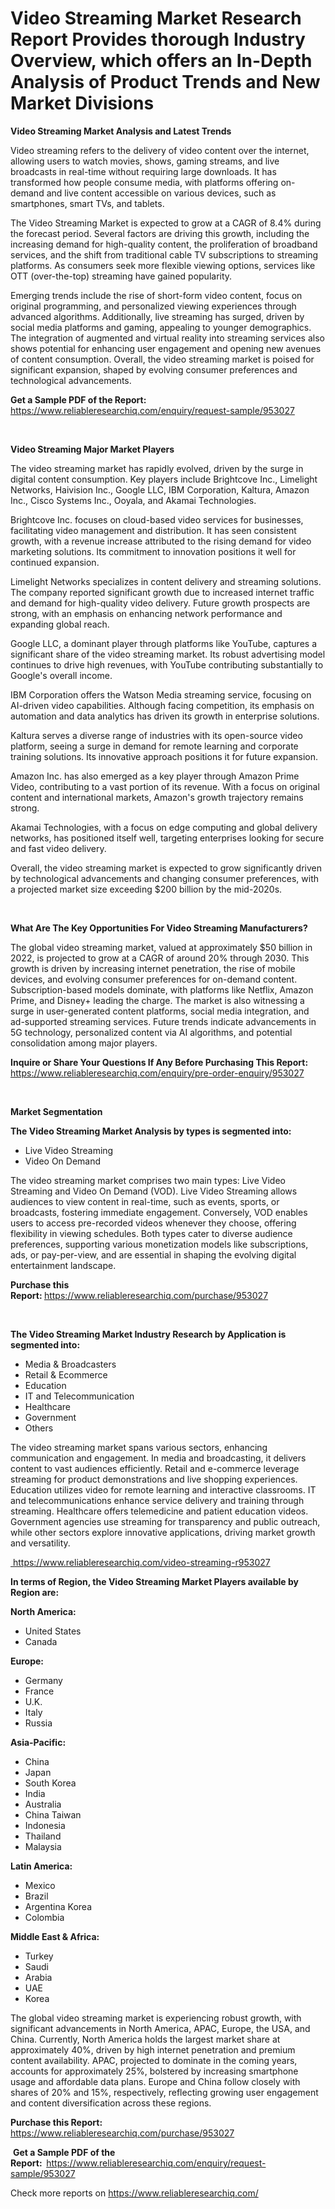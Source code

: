 <p><h1>Video Streaming Market Research Report Provides thorough Industry Overview, which offers an In-Depth Analysis of Product Trends and New Market Divisions</h1></p><p><strong>Video Streaming Market Analysis and Latest Trends</strong></p>
<p><p>Video streaming refers to the delivery of video content over the internet, allowing users to watch movies, shows, gaming streams, and live broadcasts in real-time without requiring large downloads. It has transformed how people consume media, with platforms offering on-demand and live content accessible on various devices, such as smartphones, smart TVs, and tablets.</p><p>The Video Streaming Market is expected to grow at a CAGR of 8.4% during the forecast period. Several factors are driving this growth, including the increasing demand for high-quality content, the proliferation of broadband services, and the shift from traditional cable TV subscriptions to streaming platforms. As consumers seek more flexible viewing options, services like OTT (over-the-top) streaming have gained popularity.</p><p>Emerging trends include the rise of short-form video content, focus on original programming, and personalized viewing experiences through advanced algorithms. Additionally, live streaming has surged, driven by social media platforms and gaming, appealing to younger demographics. The integration of augmented and virtual reality into streaming services also shows potential for enhancing user engagement and opening new avenues of content consumption. Overall, the video streaming market is poised for significant expansion, shaped by evolving consumer preferences and technological advancements.</p></p>
<p><strong>Get a Sample PDF of the Report:&nbsp;</strong> <a href="https://www.reliableresearchiq.com/enquiry/request-sample/953027?utm_campaign=2278&utm_medium=2&utm_source=Github&utm_content=ia&utm_term=06032025&utm_id=video-streaming">https://www.reliableresearchiq.com/enquiry/request-sample/953027</a></p>
<p>&nbsp;</p>
<p><strong>Video Streaming Major Market Players</strong></p>
<p><p>The video streaming market has rapidly evolved, driven by the surge in digital content consumption. Key players include Brightcove Inc., Limelight Networks, Haivision Inc., Google LLC, IBM Corporation, Kaltura, Amazon Inc., Cisco Systems Inc., Ooyala, and Akamai Technologies. </p><p>Brightcove Inc. focuses on cloud-based video services for businesses, facilitating video management and distribution. It has seen consistent growth, with a revenue increase attributed to the rising demand for video marketing solutions. Its commitment to innovation positions it well for continued expansion.</p><p>Limelight Networks specializes in content delivery and streaming solutions. The company reported significant growth due to increased internet traffic and demand for high-quality video delivery. Future growth prospects are strong, with an emphasis on enhancing network performance and expanding global reach.</p><p>Google LLC, a dominant player through platforms like YouTube, captures a significant share of the video streaming market. Its robust advertising model continues to drive high revenues, with YouTube contributing substantially to Google's overall income.</p><p>IBM Corporation offers the Watson Media streaming service, focusing on AI-driven video capabilities. Although facing competition, its emphasis on automation and data analytics has driven its growth in enterprise solutions. </p><p>Kaltura serves a diverse range of industries with its open-source video platform, seeing a surge in demand for remote learning and corporate training solutions. Its innovative approach positions it for future expansion.</p><p>Amazon Inc. has also emerged as a key player through Amazon Prime Video, contributing to a vast portion of its revenue. With a focus on original content and international markets, Amazon's growth trajectory remains strong.</p><p>Akamai Technologies, with a focus on edge computing and global delivery networks, has positioned itself well, targeting enterprises looking for secure and fast video delivery.</p><p>Overall, the video streaming market is expected to grow significantly driven by technological advancements and changing consumer preferences, with a projected market size exceeding $200 billion by the mid-2020s.</p></p>
<p>&nbsp;</p>
<p><strong>What Are The Key Opportunities For Video Streaming Manufacturers?</strong></p>
<p><p>The global video streaming market, valued at approximately $50 billion in 2022, is projected to grow at a CAGR of around 20% through 2030. This growth is driven by increasing internet penetration, the rise of mobile devices, and evolving consumer preferences for on-demand content. Subscription-based models dominate, with platforms like Netflix, Amazon Prime, and Disney+ leading the charge. The market is also witnessing a surge in user-generated content platforms, social media integration, and ad-supported streaming services. Future trends indicate advancements in 5G technology, personalized content via AI algorithms, and potential consolidation among major players.</p></p>
<p><strong>Inquire or Share Your Questions If Any Before Purchasing This Report:</strong> <a href="https://www.reliableresearchiq.com/enquiry/pre-order-enquiry/953027?utm_campaign=2278&utm_medium=2&utm_source=Github&utm_content=ia&utm_term=06032025&utm_id=video-streaming">https://www.reliableresearchiq.com/enquiry/pre-order-enquiry/953027</a></p>
<p>&nbsp;</p>
<p><strong>Market Segmentation</strong></p>
<p><strong>The Video Streaming Market Analysis by types is segmented into:</strong></p>
<p><ul><li>Live Video Streaming</li><li>Video On Demand</li></ul></p>
<p><p>The video streaming market comprises two main types: Live Video Streaming and Video On Demand (VOD). Live Video Streaming allows audiences to view content in real-time, such as events, sports, or broadcasts, fostering immediate engagement. Conversely, VOD enables users to access pre-recorded videos whenever they choose, offering flexibility in viewing schedules. Both types cater to diverse audience preferences, supporting various monetization models like subscriptions, ads, or pay-per-view, and are essential in shaping the evolving digital entertainment landscape.</p></p>
<p><strong>Purchase this Report:&nbsp;</strong><a href="https://www.reliableresearchiq.com/purchase/953027?utm_campaign=2278&utm_medium=2&utm_source=Github&utm_content=ia&utm_term=06032025&utm_id=video-streaming">https://www.reliableresearchiq.com/purchase/953027</a></p>
<p>&nbsp;</p>
<p><strong>The Video Streaming Market Industry Research by Application is segmented into:</strong></p>
<p><ul><li>Media & Broadcasters</li><li>Retail & Ecommerce</li><li>Education</li><li>IT and Telecommunication</li><li>Healthcare</li><li>Government</li><li>Others</li></ul></p>
<p><p>The video streaming market spans various sectors, enhancing communication and engagement. In media and broadcasting, it delivers content to vast audiences efficiently. Retail and e-commerce leverage streaming for product demonstrations and live shopping experiences. Education utilizes video for remote learning and interactive classrooms. IT and telecommunications enhance service delivery and training through streaming. Healthcare offers telemedicine and patient education videos. Government agencies use streaming for transparency and public outreach, while other sectors explore innovative applications, driving market growth and versatility.</p></p>
<p><a href="https://www.reliableresearchiq.com/video-streaming-r953027?utm_campaign=2278&utm_medium=2&utm_source=Github&utm_content=ia&utm_term=06032025&utm_id=video-streaming">&nbsp;https://www.reliableresearchiq.com/video-streaming-r953027</a></p>
<p><strong>In terms of Region, the Video Streaming Market Players available by Region are:</strong></p>
<p>
    <p> <strong> North America: </strong>
        <ul>
            <li>United States</li>
            <li>Canada</li>
        </ul>
        </p> 
    <p> <strong> Europe: </strong>
        <ul>
            <li>Germany</li>
            <li>France</li>
            <li>U.K.</li>
            <li>Italy</li>
            <li>Russia</li>
        </ul>
        </p> 
    <p> <strong> Asia-Pacific: </strong>
        <ul>
            <li>China</li>
            <li>Japan</li>
            <li>South Korea</li>
            <li>India</li>
            <li>Australia</li>
            <li>China Taiwan</li>
            <li>Indonesia</li>
            <li>Thailand</li>
            <li>Malaysia</li>
        </ul>
        </p> 
    <p> <strong> Latin America: </strong>
        <ul>
            <li>Mexico</li>
            <li>Brazil</li>
            <li>Argentina Korea</li>
            <li>Colombia</li>
        </ul>
        </p> 
    <p> <strong> Middle East & Africa: </strong>
        <ul>
            <li>Turkey</li>
            <li>Saudi</li>
            <li>Arabia</li>
            <li>UAE</li>
            <li>Korea</li>
        </ul>
    </p>
    </p>
<p><p>The global video streaming market is experiencing robust growth, with significant advancements in North America, APAC, Europe, the USA, and China. Currently, North America holds the largest market share at approximately 40%, driven by high internet penetration and premium content availability. APAC, projected to dominate in the coming years, accounts for approximately 25%, bolstered by increasing smartphone usage and affordable data plans. Europe and China follow closely with shares of 20% and 15%, respectively, reflecting growing user engagement and content diversification across these regions.</p></p>
<p><strong>Purchase this Report: </strong><a href="https://www.reliableresearchiq.com/purchase/953027?utm_campaign=2278&utm_medium=2&utm_source=Github&utm_content=ia&utm_term=06032025&utm_id=video-streaming">https://www.reliableresearchiq.com/purchase/953027</a></p>
<p>&nbsp;<strong>Get a Sample PDF of the Report:&nbsp;&nbsp;</strong><a href="https://www.reliableresearchiq.com/enquiry/request-sample/953027?utm_campaign=2278&utm_medium=2&utm_source=Github&utm_content=ia&utm_term=06032025&utm_id=video-streaming">https://www.reliableresearchiq.com/enquiry/request-sample/953027</a></p>
<p><strong></strong></p>
<p>Check more reports on <a href="https://www.reliableresearchiq.com/?utm_campaign=2278&utm_medium=2&utm_source=Github&utm_content=ia&utm_term=06032025&utm_id=video-streaming">https://www.reliableresearchiq.com/</a></p>